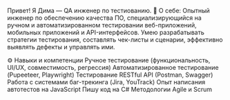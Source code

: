 Привет! Я Дима — QA инженер по тестиованию.
📌 О себе: Опытный инженер по обеспечению качества ПО, специализирующийся на ручном и автоматизированном тестировании веб-приложений, мобильных приложений и API-интерфейсов. Умею разрабатывать стратегии тестирования, составлять чек-листы и сценарии, эффективно выявлять дефекты и управлять ими.

⚙️ Навыки и компетенции
Ручное тестирование (функциональность, UI/UX, совместимость, регрессия)
Автоматизированное тестирование (Pupeeteer, Playwright)
Тестирование RESTful API (Postman, Swagger)
Работа с системами баг-трекинга (Jira, YouTrack)
Опыт написания автотестов на JavaScript
Пишу код на C#
Методологии Agile и Scrum







<!---
DmitryUknow/DmitryUknow is a ✨ special ✨ repository because its `README.md` (this file) appears on your GitHub profile.
You can click the Preview link to take a look at your changes.
--->
